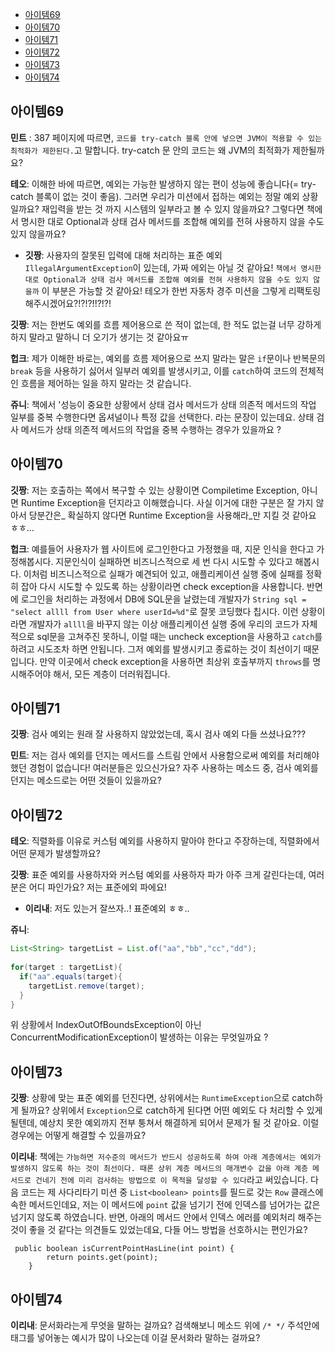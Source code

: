 - [아이템69](#아이템69)
- [아이템70](#아이템70)
- [아이템71](#아이템71)
- [아이템72](#아이템72)
- [아이템73](#아이템73)
- [아이템74](#아이템74)

## 아이템69
**민트** : 387 페이지에 따르면, `코드를 try-catch 블록 안에 넣으면 JVM이 적용할 수 있는 최적화가 제한된다.`고 말합니다.
try-catch 문 안의 코드는 왜 JVM의 최적화가 제한될까요?

**테오**: 이해한 바에 따르면, 예외는 가능한 발생하지 않는 편이 성능에 좋습니다(= try-catch 블록이 없는 것이 좋음).
그러면 우리가 미션에서 접하는 예외는 정말 예외 상황일까요? 재입력을 받는 것 까지 시스템의 일부라고 볼 수 있지 않을까요?
그렇다면 책에서 명시한 대로 Optional과 상태 검사 메서드를 조합해 예외를 전혀 사용하지 않을 수도 있지 않을까요?
  - **깃짱**: 사용자의 잘못된 입력에 대해 처리하는 표준 예외 `IllegalArgumentException`이 있는데, 가짜 에외는 아닐 것 같아요! `책에서 명시한 대로 Optional과 상태 검사 메서드를 조합해 예외를 전혀 사용하지 않을 수도 있지 않을까` 이 부분은 가능할 것 같아요! 테오가 한번 자동차 경주 미션을 그렇게 리팩토링 해주시겠어요?!?!?!!?!?! 

**깃짱**: 저는 한번도 예외를 흐름 제어용으로 쓴 적이 없는데, 한 적도 없는걸 너무 강하게 하지 말라고 말하니 더 오기가 생기는 것 같아요ㅠ

**헙크**: 제가 이해한 바로는, 예외를 흐름 제어용으로 쓰지 말라는 말은 `if`문이나 반복문의 `break` 등을 사용하기 싫어서 일부러 예외를 발생시키고, 이를 `catch`하여 코드의 전체적인 흐름을 제어하는 일을 하지 말라는 것 같습니다.

**쥬니**: 책에서 '성능이 중요한 상황에서 상태 검사 메서드가 상태 의존적 메서드의 작업 일부를 중복 수행한다면 옵셔널이나 특정 값을 선택한다. 라는 문장이 있는데요.
상태 검사 메서드가 상태 의존적 메서드의 작업을 중복 수행하는 경우가 있을까요 ?

## 아이템70

**깃짱**: 저는 호출하는 쪽에서 복구할 수 있는 상황이면 Compiletime Exception, 아니면 Runtime Exception을 던지라고 이해했습니다. 사실 이거에 대한 구분은 잘 가지 않아서 당분간은_ 확실하지 않다면 Runtime Exception을 사용해라_만 지킬 것 같아요 ㅎㅎ...

**헙크**: 예를들어 사용자가 웹 사이트에 로그인한다고 가정했을 때, 지문 인식을 한다고 가정해봅시다. 지문인식이 실패하면 비즈니스적으로 세 번 다시 시도할 수 있다고 해봅시다. 이처럼 비즈니스적으로 실패가 예견되어 있고, 애플리케이션 실행 중에 실패를 정확히 잡아 다시 시도할 수 있도록 하는 상황이라면 check exception을 사용합니다. 반면에 로그인을 처리하는 과정에서 DB에 SQL문을 날렸는데 개발자가 `String sql = "select allll from User where userId=%d"`로 잘못 코딩했다 칩시다. 이런 상황이라면 개발자가 `allll`을 바꾸지 않는 이상 애플리케이션 실행 중에 우리의 코드가 자체적으로 sql문을 고쳐주진 못하니, 이럴 때는 uncheck exception을 사용하고 `catch`를 하려고 시도조차 하면 안됩니다. 그저 예외를 발생시키고 종료하는 것이 최선이기 때문입니다. 만약 이곳에서 check exception을 사용하면 최상위 호출부까지 `throws`를 명시해주어야 해서, 모든 계층이 더러워집니다.

## 아이템71

**깃짱**: 검사 예외는 원래 잘 사용하지 않았었는데, 혹시 검사 예외 다들 쓰셨나요???

**민트**: 저는 검사 예외를 던지는 메서드를 스트림 안에서 사용함으로써 예외를 처리해야 했던 경험이 없습니다! 여러분들은 있으신가요? 자주 사용하는 메소드 중, 검사 예외를 던지는 메소드로는 어떤 것들이 있을까요?

## 아이템72
**테오**: 직렬화를 이유로 커스텀 예외를 사용하지 말아야 한다고 주장하는데, 직렬화에서 어떤 문제가 발생할까요?

**깃짱**: 표준 예외를 사용하자와 커스텀 예외를 사용하자 파가 아주 크게 갈린다는데, 여러분은 어디 파인가요? 저는 표준에외 파에요!
  - **이리내**: 저도 있는거 잘쓰자..! 표준예외 ㅎㅎ..

**쥬니**: 
```java
List<String> targetList = List.of("aa","bb","cc","dd");
 
for(target : targetList){
  if("aa".equals(target){
    targetList.remove(target);
  }
}
```
위 상황에서 IndexOutOfBoundsException이 아닌 ConcurrentModificationException이 발생하는 이유는 무엇일까요 ?

## 아이템73
**깃짱**: 상황에 맞는 표준 예외를 던진다면, 상위에서는 `RuntimeException`으로 catch하게 될까요? 상위에서 `Exception`으로 catch하게 된다면 어떤 예외도 다 처리할 수 있게 될텐데, 예상치 못한 예외까지 전부 퉁쳐서 해결하게 되어서 문제가 될 것 같아요. 이럴 경우에는 어떻게 해결할 수 있을까요?


**이리내**: 책에는 `가능하면 저수준의 메서드가 반드시 성공하도록 하여 아래 계층에서는 예외가 발생하지 않도록 하는 것이 최선이다. 때론 상위 계층 메서드의 매개변수 값을 아래 계층 메서드로 건네기 전에 미리 검사하는 방법으로 이 목적을 달성할 수 있다`라고 써있습니다. 다음 코드는 제 사다리타기 미션 중 `List<boolean> points`를 필드로 갖는 `Row` 클래스에 속한 메서드인데요, 저는 이 메서드에 `point` 값을 넘기기 전에 인덱스를 넘어가는 값은 넘기지 않도록 하였습니다. 반면, 아래의 메서드 안에서 인덱스 에러를 예외처리 해주는 것이 좋을 것 같다는 의견들도 있었는데요, 다들 어느 방법을 선호하시는 편인가요?
```
 public boolean isCurrentPointHasLine(int point) {
        return points.get(point);
    }
```
    
## 아이템74
**이리내**: 문서화라는게 무엇을 말하는 걸까요? 검색해보니 메소드 위에 `/* */` 주석안에 태그를 넣어놓는 예시가 많이 나오는데 이걸 문서화라 말하는 걸까요?
